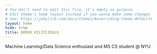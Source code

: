 ```yaml
---
# You don't need to edit this file, it's empty on purpose.
# Edit theme's home layout instead if you wanna make some changes
# See: https://jekyllrb.com/docs/themes/#overriding-theme-defaults
layout: home
hide: true
title: DORUK KILITCIOGLU
---
```


Machine Learning/Data Science enthusiast and MS CS student @ NYU